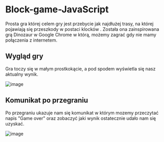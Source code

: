 # Block-game-JavaScript
Prosta gra której celem gry jest przebycie jak najdłużej trasy, na której pojawiają się przeszkody w postaci klocków .
Została ona zainspirowana grą Dinozaur w Google Chrome w którą, możemy zagrać gdy nie mamy połączenia z internetem.

## Wygląd gry
Gra toczy się w małym prostkokącie, a pod spodem wyświetla się nasz aktualny wynik.

![image](https://user-images.githubusercontent.com/77391158/167966882-e91d549b-42c5-4c74-8a09-eb26d0c33a9b.png)

## Komunikat po przegraniu 
Po przegraniu ukazuje nam się komunikat w którym mozemy przeczytać napis "Game over" oraz zobaczyć jaki wynik ostatecznie udało nam się uzyskać.

![image](https://user-images.githubusercontent.com/77391158/167967062-6860e52d-97fe-4491-be0a-1d18988207bb.png)
